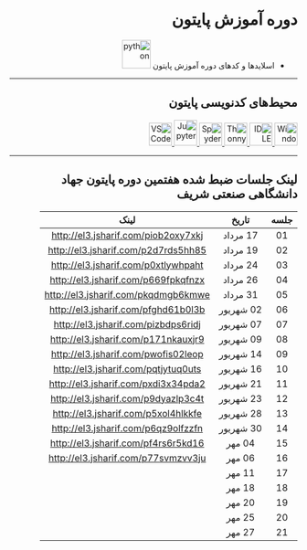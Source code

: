 <div dir="rtl">
  
#  دوره آموزش پایتون
- اسلایدها و کدهای دوره آموزش پایتون <a href="https://www.python.org/">
  <img src="https://upload.wikimedia.org/wikipedia/commons/thumb/0/0a/Python.svg/1200px-Python.svg.png" alt="python" width="50" height="50"/></a>

<hr class="rounded">

## محیط‌های کدنویسی پایتون
 
<a target="_blank" href="https://docs.microsoft.com/en-us/windows/terminal/get-started">
  <img src="https://upload.wikimedia.org/wikipedia/commons/0/01/Windows_Terminal_Logo_256x256.png" alt="Windows Terminal" title="Windows Terminal" width="40" height="40"/> </a>
<a target="_blank" href="https://www.python.org/">
  <img src="https://upload.wikimedia.org/wikipedia/commons/thumb/8/82/Text-x-python.svg/72px-Text-x-python.svg.png" alt="IDLE" title="IDLE" width="40" height="40"/> </a>
<a target="_blank" href="https://thonny.org/">
  <img src="https://upload.wikimedia.org/wikipedia/commons/e/e2/Thonny_logo.png" alt="Thonny" title="Thonny" width="40" height="40"/> </a>
<a target="_blank" href="https://www.spyder-ide.org/">
  <img src="https://upload.wikimedia.org/wikipedia/commons/thumb/7/7e/Spyder_logo.svg/800px-Spyder_logo.svg.png" alt="Spyder" title="Spyder" width="40" height="40"> </a>
<a target="_blank" href="https://jupyter.org/">
  <img src="https://upload.wikimedia.org/wikipedia/commons/thumb/3/38/Jupyter_logo.svg/1200px-Jupyter_logo.svg.png" alt="Jupyter" title="Jupyter" width="40" height="45"/>  </a>
<a target="_blank" href="https://code.visualstudio.com/">
  <img src="https://img.icons8.com/color/48/000000/visual-studio-code-2019.png" alt="VS Code" title="VS Code" width="40" height="40"/>  </a>

<hr class="rounded">


## لینک جلسات ضبط شده هفتمین دوره پایتون جهاد دانشگاهی صنعتی شریف

| جلسه | تاریخ | لینک |
|:--:|:--------:|:------------------------------------:|
| 01 | 17 مرداد | http://el3.jsharif.com/piob2oxy7xkj
| 02 | 19 مرداد | http://el3.jsharif.com/p2d7rds5hh85
| 03 | 24 مرداد | http://el3.jsharif.com/p0xtlywhpaht
| 04 | 26 مرداد | http://el3.jsharif.com/p669fpkqfnzx
| 05 | 31 مرداد | http://el3.jsharif.com/pkqdmgb6kmwe
| 06 | 02 شهریور | http://el3.jsharif.com/pfghd61b0l3b
| 07 | 07 شهریور | http://el3.jsharif.com/pizbdps6ridj
| 08 | 09 شهریور | http://el3.jsharif.com/p171nkauxjr9
| 09 | 14 شهریور | http://el3.jsharif.com/pwofis02leop
| 10 | 16 شهریور | http://el3.jsharif.com/pqtjytuq0uts
| 11 | 21 شهریور | http://el3.jsharif.com/pxdi3x34pda2
| 12 | 23 شهریور | http://el3.jsharif.com/p9dyazlp3c4t
| 13 | 28 شهریور | http://el3.jsharif.com/p5xol4hlkkfe
| 14 | 30 شهریور | http://el3.jsharif.com/p6qz9olfzzfn
| 15 | 04 مهر | http://el3.jsharif.com/pf4rs6r5kd16
| 16 | 06 مهر | http://el3.jsharif.com/p77svmzvv3ju
| 17 | 11 مهر | 
| 18 | 18 مهر | 
| 19 | 20 مهر | 
| 20 | 25 مهر | 
| 21 | 27 مهر | 

</div>
